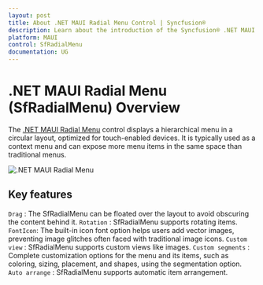 ```yaml
---
layout: post
title: About .NET MAUI Radial Menu Control | Syncfusion®
description: Learn about the introduction of the Syncfusion® .NET MAUI Radial Menu (SfRadialMenu) control, its elements, and more.
platform: MAUI
control: SfRadialMenu
documentation: UG
---
```


# .NET MAUI Radial Menu (SfRadialMenu) Overview

 The [.NET MAUI Radial Menu](https://www.syncfusion.com/maui-controls/maui-radial-menu) control displays a hierarchical menu in a circular layout, optimized for touch-enabled devices. It is typically used as a context menu and can expose more menu items in the same space than traditional menus.

 ![.NET MAUI Radial Menu](images/overview/maui-radialmenu-overview.png)

## Key features

`Drag` : The SfRadialMenu can be floated over the layout to avoid obscuring the content behind it.
`Rotation` : SfRadialMenu supports rotating items.
`FontIcon`: The built-in icon font option helps users add vector images, preventing image glitches often faced with traditional image icons.
`Custom view` : SfRadialMenu supports custom views like images.
`Custom segments` : Complete customization options for the menu and its items, such as coloring, sizing, placement, and shapes, using the segmentation option.
`Auto arrange` : SfRadialMenu supports automatic item arrangement.




